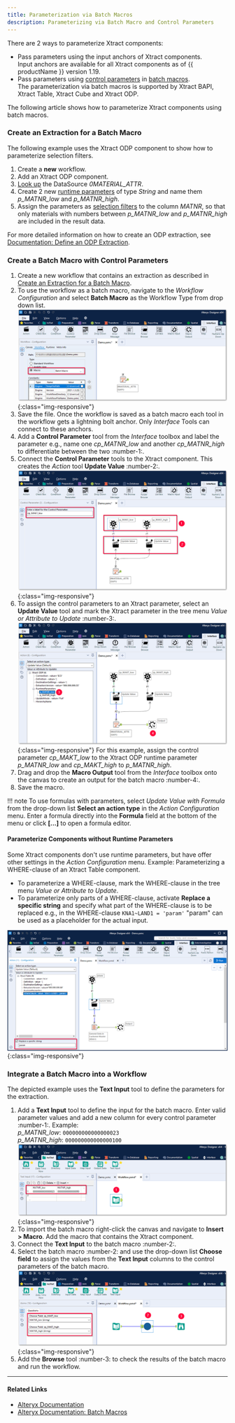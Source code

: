 ```yaml
---
title: Parameterization via Batch Macros 
description: Parameterizing via Batch Macro and Control Parameters
---
```


There are 2 ways to parameterize Xtract components:
- Pass parameters using the input anchors of Xtract components. <br>
Input anchors are available for all Xtract components as of {{ productName }} version 1.19.
- Pass parameters using [control parameters](http://downloads.alteryx.com/betawh_xnext/ControlParam.htm) in [batch macros](http://downloads.alteryx.com/betawh_xnext/BatchMacro.htm).<br> 
The parameterization via batch macros is supported by Xtract BAPI, Xtract Table, Xtract Cube and Xtract ODP.

The following article shows how to parameterize Xtract components using batch macros.

### Create an Extraction for a Batch Macro
The following example uses the Xtract ODP component to show how to parameterize selection filters.

1. Create a **new** workflow.
2. Add an Xtract ODP component. 
3. [Look up](../documentation/odp/index.md/#look-up-data-objects) the DataSource *0MATERIAL_ATTR*.
4. Create 2 new [runtime parameters](../documentation/odp/edit-runtime-parameters.md/#create-runtime-parameters) of type *String* and name them *p_MATNR_low* and *p_MATNR_high*. 
5. Assign the parameters as [selection filters](../documentation/odp/selections.md/#edit-selections) to the column *MATNR*, so that only materials with numbers between *p_MATNR_low* and *p_MATNR_high* are included in the result data.

For more detailed information on how to create an ODP extraction, see [Documentation: Define an ODP Extraction](../documentation/odp/index.md/#define-the-xtract-odp-component).<br>

### Create a Batch Macro with Control Parameters

1. Create a new workflow that contains an extraction as described in [Create an Extraction for a Batch Macro](#create-an-extraction-for-a-batch-macro).
2. To use the workflow as a batch macro, navigate to the *Workflow Configuration* and select **Batch Macro** as the Workflow Type from drop down list.<br>
![BatchMacro](../assets/images/xfa/articles/batchmakro.png){:class="img-responsive"}
3. Save the file. Once the workflow is saved as a batch macro each tool in the workflow gets a lightning bolt anchor. Only *Interface* Tools can connect to these anchors.
4. Add a **Control Parameter** tool from the *Interface* toolbox and label the parameter e.g., name one *cp_MATNR_low* and another *cp_MATNR_high* to differentiate between the two :number-1:.
5. Connect the **Control Parameter** tools to the Xtract component. This creates the *Action* tool **Update Value** :number-2:.<br>
![Workflow-Sequence](../assets/images/xfa/articles/workflow-sequence.png){:class="img-responsive"}
6. To assign the control parameters to an Xtract parameter, select an **Update Value** tool and mark the Xtract parameter in the tree menu *Value or Attribute to Update* :number-3:. 
![Workflow-Sequence2](../assets/images/xfa/articles/workflow-sequence2.png){:class="img-responsive"}
For this example, assign the control parameter *cp_MAKT_low* to the Xtract ODP runtime parameter *p_MATNR_low* and *cp_MAKT_high* to *p_MATNR_high*.
7. Drag and drop the **Macro Output** tool from the *Interface* toolbox onto the canvas to create an output for the batch macro :number-4:. 
8. Save the macro.

!!! note
    To use formulas with parameters, select *Update Value with Formula* from the drop-down list **Select an action type** in the *Action Configuration* menu.
    Enter a formula directly into the **Formula** field at the bottom of the menu or click **[...]** to open a formula editor.

#### Parameterize Components without Runtime Parameters

Some Xtract components don't use runtime parameters, but have offer other settings in the *Action Configuration* menu.
Example: Parameterizing a WHERE-clause of an Xtract Table component.

- To parameterize a WHERE-clause, mark the WHERE-clause in the tree menu *Value or Attribute to Update*.<br>
- To parameterize only parts of a WHERE-clause, activate **Replace a specific string** and specify what part of the WHERE-clause is to be replaced e.g., in the WHERE-clause `KNA1~LAND1 = 'param'` "param" can be used as a placeholder for the actual input.

![WHERE-clause-parameter](../assets/images/xfa/articles/table-where-parameterize.png){:class="img-responsive"}

### Integrate a Batch Macro into a Workflow

The depicted example uses the **Text Input** tool to define the parameters for the extraction.

1. Add a **Text Input** tool to define the input for the batch macro. Enter valid parameter values and add a new column for every control parameter :number-1:. Example:<br>
*p_MATNR_low*: `000000000000000023`<br>
*p_MATNR_high*: `000000000000000100`<br>
![Input-Text](../assets/images/xfa/articles/input-text.png){:class="img-responsive"}
2. To import the batch macro right-click the canvas and navigate to **Insert > Macro**. Add the macro that contains the Xtract component.<br>
3. Connect the **Text Input** to the batch macro :number-2:.
4. Select the batch macro :number-2: and use the drop-down list **Choose field** to assign the values from the **Text Input** columns to the control parameters of the batch macro.<br>
![Import-Macro](../assets/images/xfa/articles/importmacro.png){:class="img-responsive"}
5. Add the **Browse** tool :number-3: to check the results of the batch macro and run the workflow.<br>


****
#### Related Links
- [Alteryx Documentation](https://help.alteryx.com/current/en/designer.html)
- [Alteryx Documentation: Batch Macros](http://downloads.alteryx.com/betawh_xnext/BatchMacro.htm)
